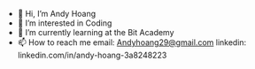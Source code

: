 - 👋 Hi, I’m Andy Hoang
- 👀 I’m interested in Coding
- 🌱 I’m currently learning at the Bit Academy
- 📫 How to reach me email: Andyhoang29@gmail.com linkedin: linkedin.com/in/andy-hoang-3a8248223

